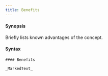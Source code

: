 ```yaml
---
title: Benefits
---
```


#### Synopsis

Briefly lists known advantages of the concept.

#### Syntax

```
#### Benefits

_MarkedText_
```


